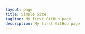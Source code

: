 ```yaml
---
layout: page
title: Simple Site
tagline: My first GitHub page
description: My first GitHub page
---
```


